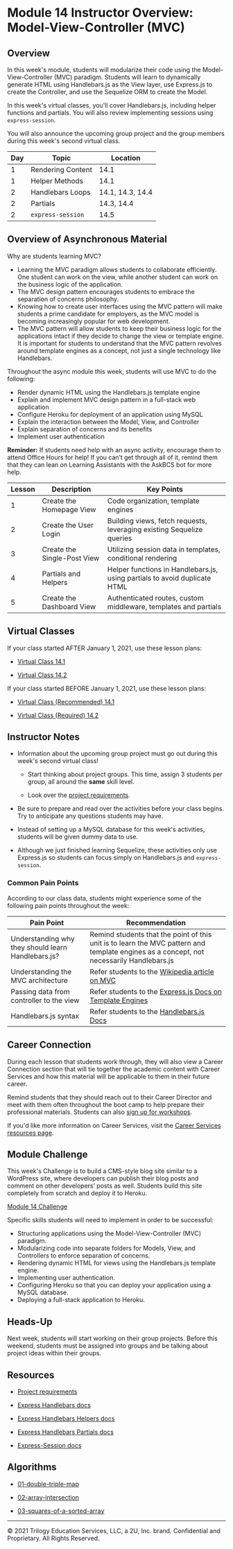 # Module 14 Instructor Overview: Model-View-Controller (MVC)

## Overview

In this week's module, students will modularize their code using the Model-View-Controller (MVC) paradigm. Students will learn to dynamically generate HTML using Handlebars.js as the View layer, use Express.js to create the Controller, and use the Sequelize ORM to create the Model.

In this week's virtual classes, you'll cover Handlebars.js, including helper functions and partials. You will also review implementing sessions using `express-session`.

You will also announce the upcoming group project and the group members during this week's second virtual class.

| Day | Topic             | Location         |
| --- | ----------------- | ---------------- |
| 1   | Rendering Content | 14.1             |
| 1   | Helper Methods    | 14.1             |
| 2   | Handlebars Loops  | 14.1, 14.3, 14.4 |
| 2   | Partials          | 14.3, 14.4       |
| 2   | `express-session` | 14.5             |

## Overview of Asynchronous Material

Why are students learning MVC?

* Learning the MVC paradigm allows students to collaborate efficiently. One student can work on the view, while another student can work on the business logic of the application.
* The MVC design pattern encourages students to embrace the separation of concerns philosophy.
* Knowing how to create user interfaces using the MVC pattern will make students a prime candidate for employers, as the MVC model is becoming increasingly popular for web development.
* The MVC pattern will allow students to keep their business logic for the applications intact if they decide to change the view or template engine. It is important for students to understand that the MVC pattern revolves around template engines as a concept, not just a single technology like Handlebars.

Throughout the async module this week, students will use MVC to do the following:

* Render dynamic HTML using the Handlebars.js template engine
* Explain and implement MVC design pattern in a full-stack web application
* Configure Heroku for deployment of an application using MySQL
* Explain the interaction between the Model, View, and Controller
* Explain separation of concerns and its benefits
* Implement user authentication

**Reminder:** If students need help with an async activity, encourage them to attend Office Hours for help! If you can’t get through all of it, remind them that they can lean on Learning Assistants with the AskBCS bot for more help.

| Lesson | Description                 | Key Points                                                                |
| ------ | --------------------------- | ------------------------------------------------------------------------- |
| 1      | Create the Homepage View    | Code organization, template engines                                       |
| 2      | Create the User Login       | Building views, fetch requests, leveraging existing Sequelize queries     |
| 3      | Create the Single-Post View | Utilizing session data in templates, conditional rendering                |
| 4      | Partials and Helpers        | Helper functions in Handlebars.js, using partials to avoid duplicate HTML |
| 5      | Create the Dashboard View   | Authenticated routes, custom middleware, templates and partials           |

## Virtual Classes

If your class started AFTER January 1, 2021, use these lesson plans:

* [Virtual Class 14.1](./14.1-REQUIRED.md)

* [Virtual Class 14.2](./14.2-REQUIRED.md)

If your class started BEFORE January 1, 2021, use these lesson plans:

* [Virtual Class (Recommended) 14.1](./14.1-RECOMMENDED.md)

* [Virtual Class (Required) 14.2](./14.2-REQUIRED.md)

## Instructor Notes

* Information about the upcoming group project must go out during this week's second virtual class!

  * Start thinking about project groups. This time, assign 3 students per group, all around the **same** skill level.  

  * Look over the [project requirements](../../01-Class-Content/14-MVC/04-Supplemental/Project-Requirements.md).

* Be sure to prepare and read over the activities before your class begins. Try to anticipate any questions students may have.

* Instead of setting up a MySQL database for this week's activities, students will be given dummy data to use.

* Although we just finished learning Sequelize, these activities only use Express.js so students can focus simply on Handlebars.js and `express-session`.

### Common Pain Points

According to our class data, students might experience some of the following pain points throughout the week:

| Pain Point                                         | Recommendation                                                                                                                           |
| -------------------------------------------------- | ---------------------------------------------------------------------------------------------------------------------------------------- |
| Understanding why they should learn Handlebars.js? | Remind students that the point of this unit is to learn the MVC pattern and template engines as a concept, not necessarily Handlebars.js |
| Understanding the MVC architecture                 | Refer students to the [Wikipedia article on MVC](https://en.wikipedia.org/wiki/Model%E2%80%93view%E2%80%93controller)                    |
| Passing data from controller to the view           | Refer students to the [Express.js Docs on Template Engines](http://expressjs.com/en/guide/using-template-engines.html)                   |
| Handlebars.js syntax                               | Refer students to the [Handlebars.js Docs](https://www.npmjs.com/package/express-handlebars)                                             |

## Career Connection

During each lesson that students work through, they will also view a Career Connection section that will tie together the academic content with Career Services and how this material will be applicable to them in their future career.

Remind students that they should reach out to their Career Director and meet with them often throughout the boot camp to help prepare their professional materials. Students can also [sign up for workshops](https://careerservicesonlineevents.splashthat.com/).

If you'd like more information on Career Services, visit the [Career Services resources page](https://mycareerspot.org/).

## Module Challenge

This week's Challenge is to build a CMS-style blog site similar to a WordPress site, where developers can publish their blog posts and comment on other developers’ posts as well. Students build this site completely from scratch and deploy it to Heroku.

[Module 14 Challenge](../../01-Class-Content/14-MVC/02-Challenge/README.md)

Specific skills students will need to implement in order to be successful:

* Structuring applications using the Model-View-Controller (MVC) paradigm.
* Modularizing code into separate folders for Models, View, and Controllers to enforce separation of concerns.
* Rendering dynamic HTML for views using the Handlebars.js template engine.
* Implementing user authentication.
* Configuring Heroku so that you can deploy your application using a MySQL database.
* Deploying a full-stack application to Heroku.

## Heads-Up

Next week, students will start working on their group projects. Before this weekend, students must be assigned into groups and be talking about project ideas within their groups.

## Resources

* [Project requirements](../../01-Class-Content/14-MVC/04-Supplemental/Project-Requirements.md)

* [Express Handlebars docs](https://www.npmjs.com/package/express-handlebars#usage)

* [Express Handlebars Helpers docs](https://www.npmjs.com/package/express-handlebars#helpers)

* [Express Handlebars Partials docs](https://handlebarsjs.com/guide/partials.html#basic-partials)

* [Express-Session docs](https://www.npmjs.com/package/express-session)

## Algorithms

* [01-double-triple-map](../../01-Class-Content/14-MVC/03-Algorithms/01-double-triple-map)

* [02-array-intersection](../../01-Class-Content/14-MVC/03-Algorithms/02-array-intersection)

* [03-squares-of-a-sorted-array](../../01-Class-Content/14-MVC/03-Algorithms/03-squares-of-a-sorted-array)

---
© 2021 Trilogy Education Services, LLC, a 2U, Inc. brand. Confidential and Proprietary. All Rights Reserved.
